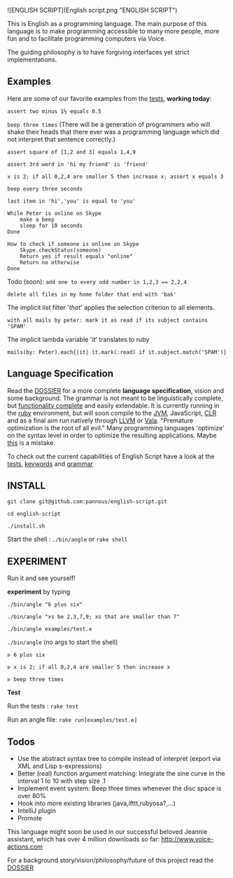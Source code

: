 ![ENGLISH SCRIPT](English script.png "ENGLISH SCRIPT")

This is English as a programming language.
The main purpose of this language is to make programming accessible to many more people, more fun and to facilitate programming computers via Voice.

The guiding philosophy is to have forgiving interfaces yet strict implementations.

Examples
--------
Here are some of our favorite examples from the [tests](test/unit), **working today**:

`assert two minus 1½ equals 0.5`

`beep three times`
(There will be a generation of programmers who will shake their heads that there ever was a programming language which did not interpret that sentence correctly.)

`assert square of [1,2 and 3] equals 1,4,9`

`assert 3rd word in 'hi my friend' is 'friend'`

`x is 2; if all 0,2,4 are smaller 5 then increase x; assert x equals 3 `

`beep every three seconds`

`last item in 'hi','you' is equal to 'you'`


```
While Peter is online on Skype
	make a beep
	sleep for 10 seconds
Done
```

```
How to check if someone is online on Skype
	Skype.checkStatus(someone)
	Return yes if result equals "online"
	Return no otherwise
Done
```

Todo (soon):
`add one to every odd number in 1,2,3 == 2,2,4`

`delete all files in my home folder that end with 'bak'`

The implicit list filter '*that*' applies the selection criterion to all elements.

`with all mails by peter: mark it as read if its subject contains 'SPAM'`

The implicit lambda variable '*it*' translates to ruby

`mails(by: Peter).each{|it| it.mark(:read) if it.subject.match('SPAM')}`


Language Specification
----------------------
Read the [DOSSIER](https://github.com/pannous/natural-english/tree/master/DOSSIER.md) for a more complete **language specification**, vision and some background. The grammar is not meant to be linguistically complete, but [functionality complete](https://en.wikipedia.org/wiki/Functional_completeness) and easily extendable. It is currently running in the [ruby](https://www.ruby-lang.org/en/) environment, but will soon compile to the [JVM](https://en.wikipedia.org/wiki/Java_Virtual_Machine), JavaScript, [CLR](https://en.wikipedia.org/wiki/Common_Language_Runtime) and as a final aim run natively through [LLVM](https://en.wikipedia.org/wiki/LLVM) or [Vala](https://en.wikipedia.org/wiki/Vala_%28programming_language%29).
"Premature optimization is the root of all evil." Many programming languages 'optimize' on the syntax level in order to optimize the resulting applications. Maybe [this](http://www.cs.utexas.edu/~EWD/transcriptions/EWD06xx/EWD667.html) is a mistake.

To check out the current capabilities of English Script have a look at the [tests](https://github.com/pannous/natural-english/tree/master/test/unit),
[keywords](https://github.com/pannous/natural-english/blob/master/lib/english-script/english-tokens.rb) and
[grammar](https://github.com/pannous/natural-english/blob/master/lib/english-script/english-parser.rb)

INSTALL
-------
`git clone git@github.com:pannous/english-script.git`

`cd english-script`

`./install.sh`

Start the shell : `./bin/angle` or `rake shell`

EXPERIMENT
----------
Run it and see yourself!

**experiment** by typing

`./bin/angle "6 plus six"`

`./bin/angle "xs be 2,3,7,9; xs that are smaller than 7"`

`./bin/angle examples/test.e`

`./bin/angle` (no args to start the shell)

`⦠ 6 plus six`

`⦠ x is 2; if all 0,2,4 are smaller 5 then increase x`

`⦠ beep three times`

**Test**

Run the tests : `rake test`

Run an angle file: `rake run[examples/test.e]`

Todos
-----
* Use the abstract syntax tree to compile instead of interpret (export via XML and Lisp s-expressions)
* Better (real) function argument matching: Integrate the sine curve in the interval 1 to 10 with step size .1
* Implement event system: Beep three times whenever the disc space is over 80%
* Hook into more existing libraries (java,ifttt,rubyosa?,...)
* IntelliJ plugin
* Promote

This language might soon be used in our successful beloved Jeannie assistant, which has over 4 million downloads so far:
http://www.voice-actions.com

For a background story/vision/philosophy/future of this project read the [DOSSIER](https://github.com/pannous/natural-english/tree/master/DOSSIER.md)

